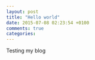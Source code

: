 ```yaml
---
layout: post
title: "Hello world"
date: 2015-07-08 02:23:54 +0100
comments: true
categories: 
---
```

Testing my blog
